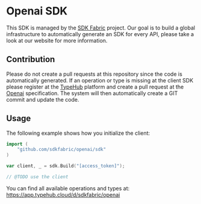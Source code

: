 
# Openai SDK

This SDK is managed by the [SDK Fabric](https://sdk-fabric.org/) project.
Our goal is to build a global infrastructure to automatically generate
an SDK for every API, please take a look at our website for more information.

## Contribution

Please do not create a pull requests at this repository since the code is
automatically generated. If an operation or type is missing at the client SDK
please register at the [TypeHub](https://typehub.cloud/) platform and create
a pull request at the [Openai](https://app.typehub.cloud/d/sdkfabric/openai)
specification. The system will then automatically create a GIT commit and update
the code.

## Usage

The following example shows how you initialize the client:

```go
import (
	"github.com/sdkfabric/openai/sdk"
)

var client, _ = sdk.Build("[access_token]");

// @TODO use the client
```

You can find all available operations and types at:
https://app.typehub.cloud/d/sdkfabric/openai
